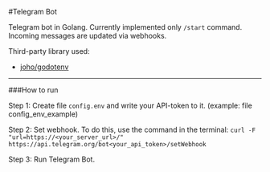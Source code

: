 #Telegram Bot

Telegram bot in Golang. Currently implemented only `/start` command.
Incoming messages are updated via webhooks. 

Third-party library used:
- [joho/godotenv](http://github.com/joho/godotenv "github.com/joho/godotenv")

***

###How to run

Step 1: Create file `config.env` and write your API-token to it. (example: file config_env_example)

Step 2: Set webhook. To do this, use the command in the terminal:
`curl -F "url=https://<your_server_url>/"  https://api.telegram.org/bot<your_api_token>/setWebhook`

Step 3: Run Telegram Bot.
